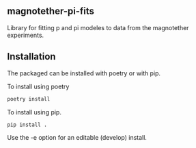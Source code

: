 magnotether-pi-fits
-------------------

Library for fitting p and pi modeles to data from the magnotether experiments. 

## Installation
The packaged can be installed with poetry or with pip. 

To install using poetry 
```bash
poetry install
```

To install using pip. 
```bash
pip install .
```
Use the -e option for an editable (develop) install. 


